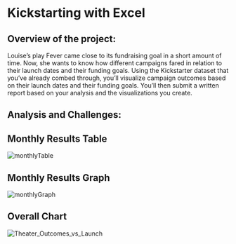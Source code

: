 # Kickstarting with Excel 

## Overview of the project:

Louise’s play Fever came close to its fundraising goal in a short amount of time. Now, she wants to know how different campaigns fared in relation to their launch dates and their funding goals. Using the Kickstarter dataset that you’ve already combed through, you’ll visualize campaign outcomes based on their launch dates and their funding goals. You’ll then submit a written report based on your analysis and the visualizations you create.

## Analysis and Challenges:

## Monthly Results Table
![monthlyTable](https://user-images.githubusercontent.com/39811614/156944148-a678dae2-95ca-43d3-b2d7-4e19274c823e.png)


## Monthly Results Graph
![monthlyGraph](https://user-images.githubusercontent.com/39811614/156944243-2c8c7067-b49e-4beb-860f-2ca87b99e3e3.png)

## Overall Chart
![Theater_Outcomes_vs_Launch](https://user-images.githubusercontent.com/39811614/156944041-b89d983f-30d7-4118-a8eb-eb014a6f7536.png)
